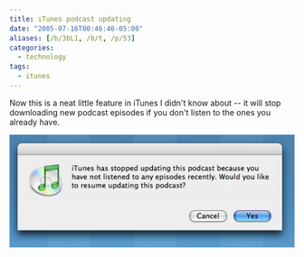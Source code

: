 ```yaml
---
title: iTunes podcast updating
date: "2005-07-16T00:46:46-05:00"
aliases: [/b/3bL1, /b/t, /p/53]
categories:
  - technology
tags:
  - itunes
---
```


Now this is a neat little feature in iTunes I didn't know about -- it will stop downloading new podcast episodes if you
don't listen to the ones you already have.

<img src="itunes-podcasts.jpg" alt="iTunes notification window which reads, 'iTunes has stopped updating this podcast
because you have not listened to any episodes recently.  Would you like to resume updating this podcast?'" />
